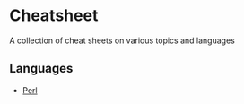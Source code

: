 # Cheatsheet
A collection of cheat sheets on various topics and languages

## Languages
- [Perl](Perl/perl-cheatsheet.md)
